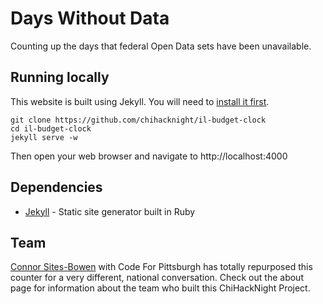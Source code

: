 # Days Without Data
Counting up the days that federal Open Data sets have been unavailable.

## Running locally

This website is built using Jekyll. You will need to [install it first](http://jekyllrb.com/docs/installation/).

```console
git clone https://github.com/chihacknight/il-budget-clock
cd il-budget-clock
jekyll serve -w
```

Then open your web browser and navigate to http://localhost:4000

## Dependencies

* [Jekyll](http://jekyllrb.com/) - Static site generator built in Ruby

## Team

[Connor Sites-Bowen](https://twitter.com/connorsb) with Code For Pittsburgh has totally repurposed this counter for a very different, national conversation.
Check out the about page for information about the team who built this ChiHackNight Project.